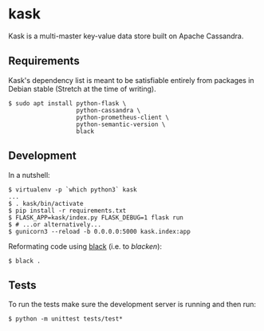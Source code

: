 kask
====
Kask is a multi-master key-value data store built on Apache Cassandra.


Requirements
------------

Kask's dependency list is meant to be satisfiable entirely from
packages in Debian stable (Stretch at the time of writing).

    $ sudo apt install python-flask \
                       python-cassandra \
                       python-prometheus-client \
                       python-semantic-version \
                       black
                       


Development
-----------
In a nutshell:

    $ virtualenv -p `which python3` kask
    ...
    $ . kask/bin/activate
    $ pip install -r requirements.txt
    $ FLASK_APP=kask/index.py FLASK_DEBUG=1 flask run
    $ # ...or alternatively...
    $ gunicorn3 --reload -b 0.0.0.0:5000 kask.index:app

Reformating code using [black](https://pypi.org/project/black) (i.e. to *blacken*):

    $ black .

Tests
-----------
To run the tests make sure the development server is running and then run:

    $ python -m unittest tests/test*

